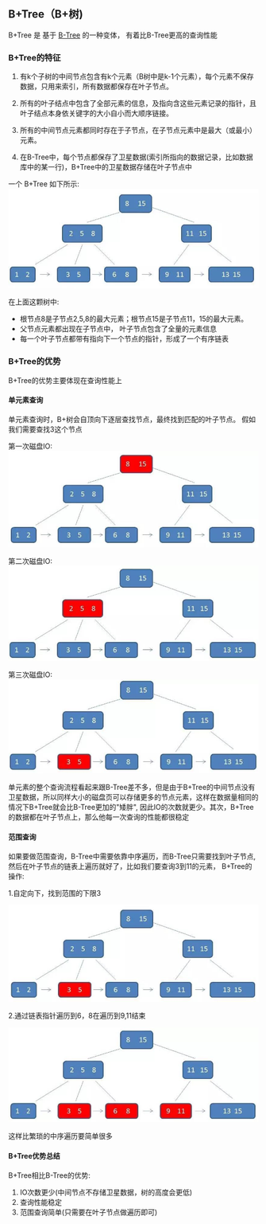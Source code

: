 ## B+Tree（B+树)

B+Tree 是 基于 [B-Tree](./B-Tree.md) 的一种变体， 有着比B-Tree更高的查询性能


### B+Tree的特征

1. 有k个子树的中间节点包含有k个元素（B树中是k-1个元素），每个元素不保存数据，只用来索引，所有数据都保存在叶子节点。

2. 所有的叶子结点中包含了全部元素的信息，及指向含这些元素记录的指针，且叶子结点本身依关键字的大小自小而大顺序链接。

3. 所有的中间节点元素都同时存在于子节点，在子节点元素中是最大（或最小）元素。

4. 在B-Tree中，每个节点都保存了卫星数据(索引所指向的数据记录，比如数据库中的某一行)，B+Tree中的卫星数据存储在叶子节点中

一个 B+Tree 如下所示:
![](../../images/b+tree/b+tree.png)

在上面这颗树中:
 - 根节点8是子节点2,5,8的最大元素；根节点15是子节点11，15的最大元素。
 - 父节点元素都出现在子节点中， 叶子节点包含了全量的元素信息
 - 每一个叶子节点都带有指向下一个节点的指针，形成了一个有序链表
 
 ### B+Tree的优势
 
 B+Tree的优势主要体现在查询性能上
 
 #### 单元素查询
 
 单元素查询时，B+树会自顶向下逐层查找节点，最终找到匹配的叶子节点。 假如我们需要查找3这个节点
 
 第一次磁盘IO:
 ![](../../images/b+tree/disk_1.png)
 
 第二次磁盘IO:
 ![](../../images/b+tree/disk_2.png)
 
 第三次磁盘IO:
 ![](../../images/b+tree/disk_3.png)
 
 单元素的整个查询流程看起来跟B-Tree差不多，但是由于B+Tree的中间节点没有卫星数据，所以同样大小的磁盘页可以存储更多的节点元素，这样在数据量相同的情况下B+Tree就会比B-Tree更加的"矮胖", 因此IO的次数就更少。其次，B+Tree的数据都在叶子节点上，那么他每一次查询的性能都很稳定
 
 #### 范围查询
 
 如果要做范围查询，B-Tree中需要依靠中序遍历，而B-Tree只需要找到叶子节点,然后在叶子节点的链表上遍历就好了，比如我们要查询3到11的元素， B+Tree的操作:
 
 
 1.自定向下，找到范围的下限3
 
 ![](../../images/b+tree/batch_disk_1.png)
 
 2.通过链表指针遍历到6，8在遍历到9,11结束
 
 ![](../../images/b+tree/batch_disk_3.png)
 
 这样比繁琐的中序遍历要简单很多
 
 #### B+Tree优势总结
 
 B+Tree相比B-Tree的优势:
 1. IO次数更少(中间节点不存储卫星数据，树的高度会更低)
 2. 查询性能稳定
 3. 范围查询简单(只需要在叶子节点做遍历即可)
 